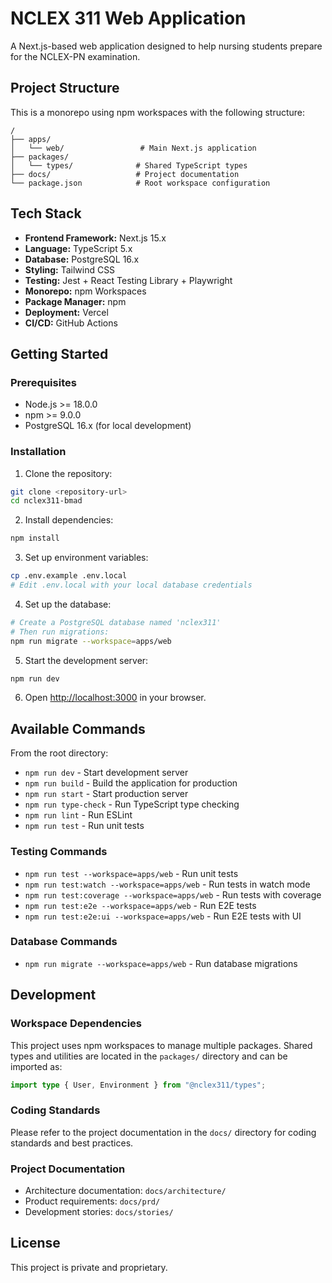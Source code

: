 # NCLEX 311 Web Application

A Next.js-based web application designed to help nursing students prepare for the NCLEX-PN examination.

## Project Structure

This is a monorepo using npm workspaces with the following structure:

```
/
├── apps/
│   └── web/                 # Main Next.js application
├── packages/
│   └── types/              # Shared TypeScript types
├── docs/                   # Project documentation
└── package.json            # Root workspace configuration
```

## Tech Stack

- **Frontend Framework:** Next.js 15.x
- **Language:** TypeScript 5.x
- **Database:** PostgreSQL 16.x
- **Styling:** Tailwind CSS
- **Testing:** Jest + React Testing Library + Playwright
- **Monorepo:** npm Workspaces
- **Package Manager:** npm
- **Deployment:** Vercel
- **CI/CD:** GitHub Actions

## Getting Started

### Prerequisites

- Node.js >= 18.0.0
- npm >= 9.0.0
- PostgreSQL 16.x (for local development)

### Installation

1. Clone the repository:
```bash
git clone <repository-url>
cd nclex311-bmad
```

2. Install dependencies:
```bash
npm install
```

3. Set up environment variables:
```bash
cp .env.example .env.local
# Edit .env.local with your local database credentials
```

4. Set up the database:
```bash
# Create a PostgreSQL database named 'nclex311'
# Then run migrations:
npm run migrate --workspace=apps/web
```

5. Start the development server:
```bash
npm run dev
```

6. Open [http://localhost:3000](http://localhost:3000) in your browser.

## Available Commands

From the root directory:

- `npm run dev` - Start development server
- `npm run build` - Build the application for production
- `npm run start` - Start production server
- `npm run type-check` - Run TypeScript type checking
- `npm run lint` - Run ESLint
- `npm run test` - Run unit tests

### Testing Commands

- `npm run test --workspace=apps/web` - Run unit tests
- `npm run test:watch --workspace=apps/web` - Run tests in watch mode
- `npm run test:coverage --workspace=apps/web` - Run tests with coverage
- `npm run test:e2e --workspace=apps/web` - Run E2E tests
- `npm run test:e2e:ui --workspace=apps/web` - Run E2E tests with UI

### Database Commands

- `npm run migrate --workspace=apps/web` - Run database migrations

## Development

### Workspace Dependencies

This project uses npm workspaces to manage multiple packages. Shared types and utilities are located in the `packages/` directory and can be imported as:

```typescript
import type { User, Environment } from "@nclex311/types";
```

### Coding Standards

Please refer to the project documentation in the `docs/` directory for coding standards and best practices.

### Project Documentation

- Architecture documentation: `docs/architecture/`
- Product requirements: `docs/prd/`
- Development stories: `docs/stories/`

## License

This project is private and proprietary.
